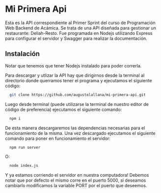 # Mi Primera Api

Esta es la API correspondiente al Primer Sprint del curso de Programación Web Backend de Acámica.
Se trata de una API diseñada para gestionar un restaurante: Deliah-Resto.
Fue programada en Nodejs utilizando Express para configurar el servidor y Swagger para realizar la
documentación.



## Instalación
Notar que tenemos que tener Nodejs instalado para poder correrla.

Para descargar y utlizar la API hay que dirigirnos desde la terminal al directorio donde
querramos tener el programa y ejecutamos el siguiente código:

```bash
  git clone https://github.com/augustolallana/mi-primera-api.git
```

Luego desde terminal (puede utilizarse la terminal de nuestro editor de código de 
preferencia) ejecutamos el siguiente comando:

```bash
  npm i
```
De esta manera descargaremos las dependencias necesarias para el funcionamiento de la 
misma. 
Una vez descargado ejecutamos el siguiente comando para poner en funcionamiento el 
servidor:

```bash
  npm run server
```
O:
```bash
  node index.js
```
Y ya estamos corriendo el servidor en nuestra computadora! Debemos notar que por defecto
el mismo corre en el puerto 5000, si deseamos cambiarlo modificamos la variable PORT por
el puerto que deseemos.

